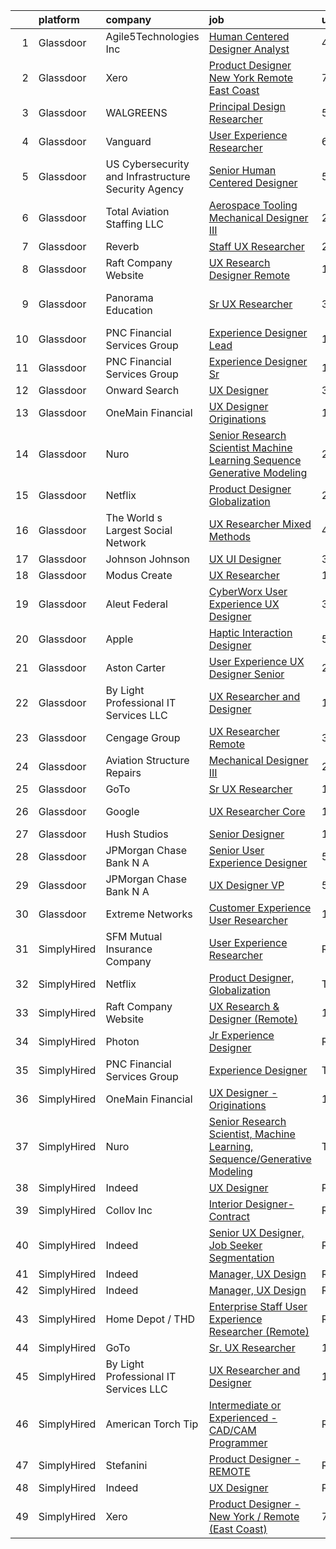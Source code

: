

|    | platform    | company                                             | job                                                                                                                                                                                                                                                                                                                                                                                                                                                                                                                                                                                                                                                                                                                                                                                                                                                                                                                                                                                                                                                                                                                                                                                                                                                                                                                                                                                                                                                                                                                                                                                                        | update_time   | location                       |
|---:|:------------|:----------------------------------------------------|:-----------------------------------------------------------------------------------------------------------------------------------------------------------------------------------------------------------------------------------------------------------------------------------------------------------------------------------------------------------------------------------------------------------------------------------------------------------------------------------------------------------------------------------------------------------------------------------------------------------------------------------------------------------------------------------------------------------------------------------------------------------------------------------------------------------------------------------------------------------------------------------------------------------------------------------------------------------------------------------------------------------------------------------------------------------------------------------------------------------------------------------------------------------------------------------------------------------------------------------------------------------------------------------------------------------------------------------------------------------------------------------------------------------------------------------------------------------------------------------------------------------------------------------------------------------------------------------------------------------|:--------------|:-------------------------------|
|  1 | Glassdoor   | Agile5Technologies  Inc                             | [Human Centered Designer   Analyst](https://www.glassdoor.com/partner/jobListing.htm?pos=117&ao=1136043&s=58&guid=0000018335b33c44b7140c6ca0cc2269&src=GD_JOB_AD&t=SR&vt=w&ea=1&cs=1_87d5638e&cb=1663053282726&jobListingId=1008125577387&jrtk=3-0-1gcqr6f49k60s801-1gcqr6f4nhar4800-23d98d1178961ad5-)                                                                                                                                                                                                                                                                                                                                                                                                                                                                                                                                                                                                                                                                                                                                                                                                                                                                                                                                                                                                                                                                                                                                                                                                                                                                                                    | 4d            | Remote                         |
|  2 | Glassdoor   | Xero                                                | [Product Designer   New York   Remote  East Coast ](https://www.glassdoor.com/partner/jobListing.htm?pos=101&ao=1110586&s=58&guid=0000018335b33c44b7140c6ca0cc2269&src=GD_JOB_AD&t=SR&vt=w&cs=1_2c5fb4b8&cb=1663053282725&jobListingId=1008119464057&cpc=149B3D5996025BBA&jrtk=3-0-1gcqr6f49k60s801-1gcqr6f4nhar4800-d42ffd1146131f09--6NYlbfkN0COvs0giDBQSZxCgxtGlP9F2rqb7f8qKMvTQKRfo9Z2aBBfdNwhT-PCbca6Tg6UbePLXSL2kZ8wB6QVlHX3jNKcLB3QdhbnaHtCR8dPv0f5XN7MxS1xg2rPm-swsPuD68rYGuZICUqkSSh1BmczAVfWYENYm4GY3NcwVq0TyWHY8ONw9rx7low6CFFsyZyTqD3aaqxgsjtyJaZVSf157-p9szTF8CV3-GxEEfrYsijA4wy8Lhdr1x1irJQYT_S2X7yQE1jHp8xsOK8DpryKGgAukBaKT6erxXhb0_gXkA38VYeJ_C5W0xzXVQD5DjkRWs4yeHzaqBwtJGpsvZrhy6jwjOQi34U9IhdTHi8_TGu45I6VXFOmeINsIEknam0JrrY3AaEvKu8l7WV7V3CpZ_Qmhi8hC19TLiGzq-Tt0jLaapUH0bbI66lTbFzc6sgMO3QlMkGJqbbRadeoNVNkRtVr6r78dt0QPo4h6Io3t5G38lDpTyF9J_xtQcjD773j2InvCFYZetAf0rsDxmKFA5rwYL886eSowyU4CBjtDL01l2lMw5GNGcmnN8VxBUKyTJw%3D)                                                                                                                                                                                                                                                                                                                                                                                                                                                                                                                                                                                                                                                      | 7d            | Remote                         |
|  3 | Glassdoor   | WALGREENS                                           | [Principal Design Researcher](https://www.glassdoor.com/partner/jobListing.htm?pos=109&ao=1110586&s=58&guid=0000018335b33c44b7140c6ca0cc2269&src=GD_JOB_AD&t=SR&vt=w&ea=1&cs=1_e0c18194&cb=1663053282726&jobListingId=1008123372215&cpc=654405A9B1E0A9F5&jrtk=3-0-1gcqr6f49k60s801-1gcqr6f4nhar4800-da1a050a4c0bfca3--6NYlbfkN0DjFJdVF8xT6Dx_Amb_qp16VFdGPom6iJ3DXC72xT6OlsDHd6dw58O5vXTq8utQTBupbXFjGdJH9UypqiefbqZa0WqoHxT1lx7rGDa65ZwZK99GDbL3QgPXv3GPrwAePYclNvAa9edU6328mt8w2gjxv-ih9RA1v8B5Ks58kxxzK2F0vKVqVK53TuwjVRcOaY2azucHb3yR0eK3EF_AoF_Nt8eKJFZJLi7nehM0Qx30t_Lh7UpkuSrN-GMwB0-GRZn9AmWIgMKijE9ra4vdJn6ltBtLSDHbDDIK1rPrr3cN-xTDKtEM1BZQ7aDV5LlXGqYYPI8_gAIl1E6ttZYrTwakuDXmQRgO459GXKYvhmuNK_5RE52EeemxPlLnt718t7QsS4G_usNZGbrqBlxCnb-Ta8rEPO-O3EkaGps1vzUx2kNItvjR8oRuD5eVgmrV_2bY8iM7fSjrzsAm8GT2enG7yyVJXUS5xHMqd1vGUjs_1vz9MT4JF3tkW2zOnioVy74jkaptPyrKtQ%3D%3D)                                                                                                                                                                                                                                                                                                                                                                                                                                                                                                                                                                                                                                                                                                                         | 5d            | Chicago, IL                    |
|  4 | Glassdoor   | Vanguard                                            | [User Experience Researcher](https://www.glassdoor.com/partner/jobListing.htm?pos=113&ao=1136043&s=58&guid=0000018335b33c44b7140c6ca0cc2269&src=GD_JOB_AD&t=SR&vt=w&cs=1_6b2cfdd2&cb=1663053282726&jobListingId=1008121346992&jrtk=3-0-1gcqr6f49k60s801-1gcqr6f4nhar4800-f8258fc27631a759-)                                                                                                                                                                                                                                                                                                                                                                                                                                                                                                                                                                                                                                                                                                                                                                                                                                                                                                                                                                                                                                                                                                                                                                                                                                                                                                                | 6d            | Charlotte, NC                  |
|  5 | Glassdoor   | US Cybersecurity and Infrastructure Security Agency | [ Senior  Human Centered Designer](https://www.glassdoor.com/partner/jobListing.htm?pos=123&ao=1136043&s=58&guid=0000018335b33c44b7140c6ca0cc2269&src=GD_JOB_AD&t=SR&vt=w&cs=1_bdb5ae40&cb=1663053282727&jobListingId=1008123376040&jrtk=3-0-1gcqr6f49k60s801-1gcqr6f4nhar4800-0eb7df7fe1d5e341-)                                                                                                                                                                                                                                                                                                                                                                                                                                                                                                                                                                                                                                                                                                                                                                                                                                                                                                                                                                                                                                                                                                                                                                                                                                                                                                          | 5d            | Albuquerque, NM                |
|  6 | Glassdoor   | Total Aviation Staffing  LLC                        | [Aerospace Tooling Mechanical Designer III](https://www.glassdoor.com/partner/jobListing.htm?pos=129&ao=1136043&s=58&guid=0000018335b33c44b7140c6ca0cc2269&src=GD_JOB_AD&t=SR&vt=w&ea=1&cs=1_a0704d73&cb=1663053282727&jobListingId=1008131274698&jrtk=3-0-1gcqr6f49k60s801-1gcqr6f4nhar4800-f748dc3483d3603e-)                                                                                                                                                                                                                                                                                                                                                                                                                                                                                                                                                                                                                                                                                                                                                                                                                                                                                                                                                                                                                                                                                                                                                                                                                                                                                            | 2d            | Macomb, MI                     |
|  7 | Glassdoor   | Reverb                                              | [Staff UX Researcher](https://www.glassdoor.com/partner/jobListing.htm?pos=121&ao=1136043&s=58&guid=0000018335b33c44b7140c6ca0cc2269&src=GD_JOB_AD&t=SR&vt=w&cs=1_bfb696b8&cb=1663053282727&jobListingId=1008135525728&jrtk=3-0-1gcqr6f49k60s801-1gcqr6f4nhar4800-ee374ca23a91d2fe-)                                                                                                                                                                                                                                                                                                                                                                                                                                                                                                                                                                                                                                                                                                                                                                                                                                                                                                                                                                                                                                                                                                                                                                                                                                                                                                                       | 24h           | Chicago, IL                    |
|  8 | Glassdoor   | Raft Company Website                                | [UX Research   Designer  Remote ](https://www.glassdoor.com/partner/jobListing.htm?pos=126&ao=1136043&s=58&guid=0000018335b33c44b7140c6ca0cc2269&src=GD_JOB_AD&t=SR&vt=w&ea=1&cs=1_ca49a25b&cb=1663053282727&jobListingId=1008111305571&jrtk=3-0-1gcqr6f49k60s801-1gcqr6f4nhar4800-6b28d26856a37e52-)                                                                                                                                                                                                                                                                                                                                                                                                                                                                                                                                                                                                                                                                                                                                                                                                                                                                                                                                                                                                                                                                                                                                                                                                                                                                                                      | 11d           | San Antonio, TX                |
|  9 | Glassdoor   | Panorama Education                                  | [Sr  UX Researcher](https://www.glassdoor.com/partner/jobListing.htm?pos=125&ao=1136043&s=58&guid=0000018335b33c44b7140c6ca0cc2269&src=GD_JOB_AD&t=SR&vt=w&ea=1&cs=1_b248cc70&cb=1663053282727&jobListingId=1008129172369&jrtk=3-0-1gcqr6f49k60s801-1gcqr6f4nhar4800-8dabc4ef9ddacbfd-)                                                                                                                                                                                                                                                                                                                                                                                                                                                                                                                                                                                                                                                                                                                                                                                                                                                                                                                                                                                                                                                                                                                                                                                                                                                                                                                    | 3d            | San Francisco, CA              |
| 10 | Glassdoor   | PNC Financial Services Group                        | [Experience Designer Lead](https://www.glassdoor.com/partner/jobListing.htm?pos=104&ao=1110586&s=58&guid=0000018335b33c44b7140c6ca0cc2269&src=GD_JOB_AD&t=SR&vt=w&cs=1_e39a744f&cb=1663053282725&jobListingId=1008110838607&cpc=967BF0C4231BAF98&jrtk=3-0-1gcqr6f49k60s801-1gcqr6f4nhar4800-77e2c13d94bffa67--6NYlbfkN0AMofH_6zXbiqn6xehDj89HQNfpf30LHk40Y3Yl5cZTpm-EXukPQNetNbgZyPcaSjlLzHh7Pj1nkQkgNAE7JUeRjrEPGwGP3xPfeyOT5gmWvg3TjvN5z_qOnS5dJSaJgKhuGEtMZtH2D4OJl24xVW9_coU9-1pKeH-Pj1QtGH8uz1xiJf4iCAKJH4dbuTGMUgQILwXYkxiLalA5S1kbVzBWFwHtGZjbyW3NjI95-ZvTHQ7sY-Mp1ZBSI1DbzSF7vFrbeLnxPJ1wSJvTfvUhxa-o7jGWXxm7wD7se4fmBTzw_yekmR27Gm332su9l57k-ziYd2OCrBjjQnVKGyC9hiLsRBCcR5z-aaf0jrW8Ks6BDolRHokh5w4akLd2vRFQe0X9ocPUklUTR6FMNw54NUcKL0jzsWHj_LjczRj9QoPUvP8iRgOnLw5LjiWO-_rH1wv7KrXAqy8pdA77xOoYRt8vaLnaUKnb5-rnNJHkP-bHzo1imK-F_lomaA36ub_-V5g0iAfDn26KoRd7X9AbGCRyt0maT2RvaqL-wN4FYJtrjs_8csBE4fOEhQR7ZGvKzxFTtR0rCraQOZHFOEeg8nGQ-nDDh_VhbeGBVPkgLNJzOPhRHWvDL21-g9yzuyTdJLVXKDNLBL4R4985ecKXOJHne1ceQYUas0Rwxhj9QyBdp_8XTgc-bUodQtBNZJe3IXYyiWfWAsNnByshwWBijKPZHR8BwlVdtdPfuyAJIJxORm5Udj-5QsZIxDtiC9z45j51gsvqLnLCQ_w7B_aDiALTzuWseTxoQLzO5sPN6j54KzVQXOrPpl7GT9yTSnXPIFQ8RoHBhOZ7Woj4u8CgOl92Ktegk_SA7kwFw0xcz4RznW7GvOUZZnZyH4S3bscycZ3ChYH39o3PQPVVbnW6BRUYSCbecerAXEF-Rjw9LAdXclap-Sxmn-TjBjgkdnPlRdqoK5j14N4bHyEilpcrsD5J6DKqCN0Jgd4TUhxVBvCRoBW-pyisaUhzFtNxK9O1OgJMvkc9zXJrPbjyhUtW999MGRB50Nd1EaqM3zXMH5M5XHT1dbHnZkssIa_X2qyvC6c6ZR_Lx0jWJoKkkVgmt-t6kVLj-pwr0e1GhAaOnMjfzCrAwwYmKeN5EPh5A3EEo5MahtE3xcv0pRiunZJyXLV_MYAxT2uwdRZt9rJINq5eENVzeD8Eik_zYzidtmoStp_V7CUITtPrCQ%3D%3D) | 11d           | Pittsburgh, PA                 |
| 11 | Glassdoor   | PNC Financial Services Group                        | [Experience Designer Sr](https://www.glassdoor.com/partner/jobListing.htm?pos=103&ao=1110586&s=58&guid=0000018335b33c44b7140c6ca0cc2269&src=GD_JOB_AD&t=SR&vt=w&cs=1_de301080&cb=1663053282725&jobListingId=1008104792358&cpc=88825F42635DFB7C&jrtk=3-0-1gcqr6f49k60s801-1gcqr6f4nhar4800-ff44ceab15903012--6NYlbfkN0AMofH_6zXbiqn6xehDj89HQNfpf30LHk40Y3Yl5cZTpm-EXukPQNetNbgZyPcaSjlGWrSERsypk3ETcFugrhPCjtbFd-kQTDkg12O05d7R8po7B1jvwbwUIkQOiBWnFkePtPbjDklBC6t5yWsxn_1lWOeq0-ULhCBEBnhe85jllLG2pxx0B2SgbYP-Sr-eVjD504PMNx-2P3p50OoXlRYMU-gKDevGhkvXPE1iuw9TVozA3X5Y4dwT1gMiaodaOsFlqDM5euZLsTrKlXMv_xmUKB0t8rQ_pPzc3KLpbGoWarG2xFITlXF0dg4McvDE-XgoOg5YQB2Jww6oJdO7_585y9P8-8xdzf2n8Irsv3OYnSotpFJV3Vmm_Go_1bVGKWsFeU2Oo3IHyPWRimR5XucososfE-n50RdNlbqAGkIAGThaaUbMB1qM4cYNXObtOMXTde-GHXBG5Nik5hWa11WjKOa9YVJNkuZbb2pUwk8cEoN_iw0ZX_Mp7GHE6ZGv--qU-aR8KQfYMoLQiJeIOQ5vXT168zRcJs120LPYoemKch8VCx5X0YLgrwB4l1gtGeSawxpWR8Vc0cuNLTwVc8n7MvNZo8iko_9WMzyJU8GV1lkZepmJD0kyQ1c_jcgzAZofd41rNRkVsqQhnjdSCIIVH9606sevnkU8aVA-K17IbEJvQMlRtVxyE0NWFGdB7JxMFAHMVBX8tHyMMpU-AnyL4g24xYUA0x7bdWIOdxp00UimYgXROhXVKrQciSIulkgD72nopcbMyoJVLiA4vObXrm8yJohpJnUq7DOWJ8wed-bb-hgpZzu37_gXeL46zH-l_Nc1HLPEzppAehcQ6d0R2EdLb8o4PiAjxC6EKpQ80AtDQoLoQplW3PEkO_Ul4iKtj8gEwykPpcFnGzWudJ6DEB1QGaJZAZuHtH-gGdNIWUAXgYnSI-8V27dp39nqy-vDqZ7539DnN9oYP1g0Bp2wy8KAM_IMlML-ZlsxhtiY5JwWpJ09pZ71a8G6lCI5dgUIumSgxSCqieiZzkj-xGBg2l-Gq2Ck98a_E44UScai2mgriwlxMFDyyZM8usxkBxSQc89P_8oftiJsKlGmwPjk6KEPFFzmMqVv0n48OOImMtZZDTtJsUgrFVBQAo0UpyYcb-v-2e4As8QNB5lWe42obPyV4Te4hURRfBhOnyQch87p5QguhS3FrL6JFid3jjc%3D)                 | 13d           | Pittsburgh, PA                 |
| 12 | Glassdoor   | Onward Search                                       | [UX Designer](https://www.glassdoor.com/partner/jobListing.htm?pos=106&ao=1110586&s=58&guid=0000018335b33c44b7140c6ca0cc2269&src=GD_JOB_AD&t=SR&vt=w&cs=1_eb2a669a&cb=1663053282725&jobListingId=1008129277637&cpc=F17331D9BECC482A&jrtk=3-0-1gcqr6f49k60s801-1gcqr6f4nhar4800-729b384a4027596a--6NYlbfkN0B7YoEZZ2QAGDyEGGmBPAUWSHc1Mt3sMCn9FehKcWA3w0jw7EbYYLNYdQbp0yVH2fvFYDQaolO2icO4CKlNT7nw9MC5-w-uxvYovBmk5fZz3UWCiBh8d-Tf9iaXotLbHS9-t0o9B1VcL9UznUf2bEhpE1KtyV0wJBS99kPV5lv8yFKL8z-lWVC5wIXiO6PBomy1OBnWhTbDZsV_1_55223jjb_FBoC6iaaC3xPvKNFJ7C0pVTF19G9tTP6-psnEk5le299Q9YwQmkGbhApIcs87tmEC2SE1m2opkF5Y_DoZwHzgvNnmerj_V7AvZo2pylvJ1tM5-J7RnLpyw2tSLgU51RmTxvJ0gdAm4GHEpfTWB6Cb0GHWj9Va6W3gUTJw723krsOzstmYFDqDJY9vY69yeuqiPE-tNxrJT4eUYttGjtvCCv7DR_Gt5pDCjWndA3t51VT1Or4K_wYRYciOZLMfzkAciuRkBzmJPfCHsIv9DFU-4WFgIwzhc5Kyw0Tqp3qHPXwCkMjss8INiqPmBBpYKEwUX-UixWdggFq-jM3AveAozyDObLYoExHC2N3JwXZKGVjPz9CjDwm3l4xfuYGO3eXsUOmYHl9NNzAfEeO-wBYLTT4ptD0toL-ps45bf6R3w8M9QnNSQ9OeQfJP-1AY2DfHkASYPavtTidC-pt9xEcFePhX87clpkjYBPjLq25hnzzV8hRj_Y8LcrvV_l_mzaw40Ki-h4F6nwX5Of98E1-z5mnVxTE6fdiM0WX0NDeRe1cHCau0fIhYPt05_W9-dxTtBw5xYewCG3BvGiD_X0ONNVnAbSTx-X3a8Yi25ZnOytFutpcPeT5yVaxO2g1-88_XaRJjxI9i5yYBJDiPqd_V1bQ9GtTYIPwfTf1NaQpPt8hnCqqys0C-G3oZu-zr1kd1qHbz-E1lJXV1LV7-vnkH2gFM7D6tkt8X4hSvDaiPCG3nx3y36g9V3-2gxAgRHadqWF9PIwYWuGAS5_Kw4w%3D%3D)                                                                                                                                                                                                                                              | 3d            | Brooklyn, NY                   |
| 13 | Glassdoor   | OneMain Financial                                   | [UX Designer   Originations](https://www.glassdoor.com/partner/jobListing.htm?pos=102&ao=1110586&s=58&guid=0000018335b33c44b7140c6ca0cc2269&src=GD_JOB_AD&t=SR&vt=w&cs=1_d8263ec4&cb=1663053282725&jobListingId=1008132402648&cpc=F86FB55FF2FA18D4&jrtk=3-0-1gcqr6f49k60s801-1gcqr6f4nhar4800-e60341f5f3f8ba45--6NYlbfkN0Bjlu5n-gv5HO0Uw8oUWkLCzq7-4ueCq4bqHo-b0jTNgI54p76ZEKrkhhuicj6XEfqDryz0EPy2cbjq7RjLdSuyBXYenynDReF9w4eZTZr6BkHN29oMW5K2HoOdKiqqqz5_mn1nCTRjapP5TUPLGWUqLAK1Mdrnl7dxmXlyzlojbnqJgRMnbZrI32x2Xu2qCQJ-FLdCBQtWnNUdWsG4XTDZiNqLgRsKu8komdllrSnvHiXO6AIMPmZnGjD5wkA6KobMsNl8LSaml_YrbBOXOGkjJH-2I7bappJx2DqRKhUUl5Gnw_HaPc5vbG478nksWF6M0L1aoIraRdx74iIsk3oRM6qAyQIjhQRp32PV13bI39F1HTWzaI1KtVs_amDpRACSq4FiVWqBKATmt5sb3mm12IQvuCBwd-GmQDbCMaV2vQRgbGUtOffJbeFeBPp_jtU%3D)                                                                                                                                                                                                                                                                                                                                                                                                                                                                                                                                                                                                                                                                                                                                                                                                             | 1d            | Charlotte, NC                  |
| 14 | Glassdoor   | Nuro                                                | [Senior Research Scientist  Machine Learning  Sequence Generative Modeling](https://www.glassdoor.com/partner/jobListing.htm?pos=114&ao=1136043&s=58&guid=0000018335b33c44b7140c6ca0cc2269&src=GD_JOB_AD&t=SR&vt=w&ea=1&cs=1_fcb88078&cb=1663053282726&jobListingId=1008135465542&jrtk=3-0-1gcqr6f49k60s801-1gcqr6f4nhar4800-ee2357161cdde27d-)                                                                                                                                                                                                                                                                                                                                                                                                                                                                                                                                                                                                                                                                                                                                                                                                                                                                                                                                                                                                                                                                                                                                                                                                                                                            | 24h           | Mountain View, CA              |
| 15 | Glassdoor   | Netflix                                             | [Product Designer  Globalization](https://www.glassdoor.com/partner/jobListing.htm?pos=110&ao=1136043&s=58&guid=0000018335b33c44b7140c6ca0cc2269&src=GD_JOB_AD&t=SR&vt=w&cs=1_60060c77&cb=1663053282725&jobListingId=1008134720516&jrtk=3-0-1gcqr6f49k60s801-1gcqr6f4nhar4800-661e162cc414c879-)                                                                                                                                                                                                                                                                                                                                                                                                                                                                                                                                                                                                                                                                                                                                                                                                                                                                                                                                                                                                                                                                                                                                                                                                                                                                                                           | 24h           | Los Angeles, CA                |
| 16 | Glassdoor   | The World s Largest Social Network                  | [UX Researcher  Mixed Methods ](https://www.glassdoor.com/partner/jobListing.htm?pos=108&ao=1110586&s=58&guid=0000018335b33c44b7140c6ca0cc2269&src=GD_JOB_AD&t=SR&vt=w&ea=1&cs=1_def45097&cb=1663053282726&jobListingId=1008127980013&cpc=9C2286EA3771AAF6&jrtk=3-0-1gcqr6f49k60s801-1gcqr6f4nhar4800-95064e1ee481b041--6NYlbfkN0DSgjPPcnEdvoK3uuxfISLALE6pB1FR7YSHOr_tSg5_QGIhoz_2VqUepdcKLBLI_zT6UW54Cd1fNtknZtOrKjgZadErINrxE8UWz8nhuzt5Ng7HjwsUvgsuMMigsisLFyIIJVED45QTVyAR7WXJBxBSS4o8NpMWLNvnqKZVDh8d6QsKqS5n2y3T3TWlrduQxOkCiFY3PLqCzIje5Fm8DV75sODd8WD7Z3p_AIQuou0nYnjkOjMEoLVKm_Q8og7wU21xDHGQK7s049VZuSbPFSW-Vl2w1kDlJxDBrl8oQm1niEWv4_A9RJxLQF5x85dSlL2CgNEDwoE0Y5c1ZaxsPh7RniMeO7HnzBhtoVcTNnKtvhWkHk3NBddLvX43yOSmvtLdjU_fGqidQlHLkJBFB8_qZ3FxbTQI2rr1MzV8TOZFusVcdB3Zr_fJtWlnxVPcamiVJzqwgFGW2fi2dTJXZ8l1Sqla8yOO7gSO9sskUkbEGJXndaDjOVp0Sj-wVpnjj5hGH_D7zgtDMN8NEMSq7wvo1TqrBYDfXHp_smXGEtFB5XmyBtr0P1UN8ISROF7wTjAceG9Yvx6fWYhgZmNUJPvobJ9RcmskGg4%3D)                                                                                                                                                                                                                                                                                                                                                                                                                                                                                                                                                                                                                                     | 4d            | Menlo Park, CA                 |
| 17 | Glassdoor   | Johnson   Johnson                                   | [UX UI Designer](https://www.glassdoor.com/partner/jobListing.htm?pos=111&ao=1136043&s=58&guid=0000018335b33c44b7140c6ca0cc2269&src=GD_JOB_AD&t=SR&vt=w&cs=1_432c3f89&cb=1663053282726&jobListingId=1008128369834&jrtk=3-0-1gcqr6f49k60s801-1gcqr6f4nhar4800-571297199a56e5ce-)                                                                                                                                                                                                                                                                                                                                                                                                                                                                                                                                                                                                                                                                                                                                                                                                                                                                                                                                                                                                                                                                                                                                                                                                                                                                                                                            | 3d            | Raritan, NJ                    |
| 18 | Glassdoor   | Modus Create                                        | [UX Researcher](https://www.glassdoor.com/partner/jobListing.htm?pos=122&ao=1136043&s=58&guid=0000018335b33c44b7140c6ca0cc2269&src=GD_JOB_AD&t=SR&vt=w&ea=1&cs=1_72e01397&cb=1663053282727&jobListingId=1008114351264&jrtk=3-0-1gcqr6f49k60s801-1gcqr6f4nhar4800-e3bc2d0ca96ae0ab-)                                                                                                                                                                                                                                                                                                                                                                                                                                                                                                                                                                                                                                                                                                                                                                                                                                                                                                                                                                                                                                                                                                                                                                                                                                                                                                                        | 10d           | Boston, MA                     |
| 19 | Glassdoor   | Aleut Federal                                       | [CyberWorx User Experience  UX  Designer](https://www.glassdoor.com/partner/jobListing.htm?pos=112&ao=1136043&s=58&guid=0000018335b33c44b7140c6ca0cc2269&src=GD_JOB_AD&t=SR&vt=w&cs=1_6b2f368d&cb=1663053282726&jobListingId=1008129771102&jrtk=3-0-1gcqr6f49k60s801-1gcqr6f4nhar4800-8be8d19575ddc2c8-)                                                                                                                                                                                                                                                                                                                                                                                                                                                                                                                                                                                                                                                                                                                                                                                                                                                                                                                                                                                                                                                                                                                                                                                                                                                                                                   | 3d            | U S A F Academy, CO            |
| 20 | Glassdoor   | Apple                                               | [Haptic Interaction Designer](https://www.glassdoor.com/partner/jobListing.htm?pos=115&ao=1136043&s=58&guid=0000018335b33c44b7140c6ca0cc2269&src=GD_JOB_AD&t=SR&vt=w&cs=1_7f88d855&cb=1663053282726&jobListingId=1008124951425&jrtk=3-0-1gcqr6f49k60s801-1gcqr6f4nhar4800-f09153b84c107bae-)                                                                                                                                                                                                                                                                                                                                                                                                                                                                                                                                                                                                                                                                                                                                                                                                                                                                                                                                                                                                                                                                                                                                                                                                                                                                                                               | 5d            | Cupertino, CA                  |
| 21 | Glassdoor   | Aston Carter                                        | [User Experience  UX  Designer  Senior](https://www.glassdoor.com/partner/jobListing.htm?pos=107&ao=1110586&s=58&guid=0000018335b33c44b7140c6ca0cc2269&src=GD_JOB_AD&t=SR&vt=w&ea=1&cs=1_80ea4792&cb=1663053282725&jobListingId=1008134976916&cpc=F4EED0218A761C36&jrtk=3-0-1gcqr6f49k60s801-1gcqr6f4nhar4800-3d584e5c8c1d493c--6NYlbfkN0ChYVx_I3yfZ_JDY3EFoivtqvi_stwnZ_kRt8Dowt_l_d1ydueao4NEv8X4QANiVn8DI4yPnC0nIL7E-q_f1tkrjzCu1YYFObBxNTiqhycjRdkNkfCue6jYi0HjOPZ-cESi55yy0IbwMm05qydRDwoN42YLhPF4XWC3yPzaaSrXypwCnYfWAfUuPwNxqCcjf_26dVK4sujEv-uyrlARsqK6ITXv1_HDFNN_IoOAFlSBaDabR_MLTwe1pOJrezV9Vd-JKbEFOjDdcIz9L8bZTxgCEgPL6Dh2bOkn3XP-eUagf4Mg7AVGKp4kDtzeraV0TBt7GY2l3d80rLTUpEpmAOaNvOVz9nuWC2J0g1ZdPoOMOHmSjzC2T-2kaXflDghBaxmYrZf6b1I9bxbp3Q4lAPTOtmOihHQAmD1OnO4K6Oj0NnTZQmcBs6VOeRYLqrPamR14o0IZBGxep2Gj82qSMBvkwTku5ydfCFRtp7CGJQnZro51Q96fHhyO-vpfib6a-ZpyDq0eg2AmTvSm6C45FJHtzMdwjhAjsUGRmf-OWwUJAPTaHcdSLeEugXgEucmj7zNpjriD7g4eBzpw8jS2WQrnzlreScHOq3qFQi4qGa49rYxZicCjMnX4ft2INPhW_avCnu7683jU9G1DuqrY8Cbq19jFywZhJxo38HVyTGipEzBkzHqSPmn0a1Jr1ySRcSgWZw6LUvNjRh2cNM1EJ_HQOBjXv98O2XKw_pzO004P7__P-gjZi-DT99cSgc6kas1dUSNeR0i7av3O8xJxk6i8m2qL2BexqbkZoLzxLrcYnELbu7G4-Duf54DQhuua4qwV9J7cAk5WtOXPsedZTi7X6tJYn9NUmXekb7XT7jVJE7lRGxUJaAmCe42buvYmGHo6TWJS3lKl9w-jgT65uAkvpWAYLt_g3y-Pj_GY2hLuv1iULAidIWlTpZNDrUf0ERF-2-6XIz4-ri831a6y3ky3ufXu7ZBzUC8%3D)                                                                                                                                                                                                                             | 24h           | Jersey City, NJ                |
| 22 | Glassdoor   | By Light Professional IT Services LLC               | [UX Researcher and Designer](https://www.glassdoor.com/partner/jobListing.htm?pos=120&ao=1136043&s=58&guid=0000018335b33c44b7140c6ca0cc2269&src=GD_JOB_AD&t=SR&vt=w&cs=1_dc09ce52&cb=1663053282726&jobListingId=1008114917330&jrtk=3-0-1gcqr6f49k60s801-1gcqr6f4nhar4800-d2053a01e16a0bd1-)                                                                                                                                                                                                                                                                                                                                                                                                                                                                                                                                                                                                                                                                                                                                                                                                                                                                                                                                                                                                                                                                                                                                                                                                                                                                                                                | 10d           | Salt Lake City, UT             |
| 23 | Glassdoor   | Cengage Group                                       | [UX Researcher   Remote](https://www.glassdoor.com/partner/jobListing.htm?pos=127&ao=1136043&s=58&guid=0000018335b33c44b7140c6ca0cc2269&src=GD_JOB_AD&t=SR&vt=w&cs=1_878515e7&cb=1663053282727&jobListingId=1008129649729&jrtk=3-0-1gcqr6f49k60s801-1gcqr6f4nhar4800-85a3a59499153edc-)                                                                                                                                                                                                                                                                                                                                                                                                                                                                                                                                                                                                                                                                                                                                                                                                                                                                                                                                                                                                                                                                                                                                                                                                                                                                                                                    | 3d            | Boston, MA                     |
| 24 | Glassdoor   | Aviation Structure Repairs                          | [Mechanical Designer III](https://www.glassdoor.com/partner/jobListing.htm?pos=128&ao=1136043&s=58&guid=0000018335b33c44b7140c6ca0cc2269&src=GD_JOB_AD&t=SR&vt=w&ea=1&cs=1_f92bae89&cb=1663053282727&jobListingId=1008134134387&jrtk=3-0-1gcqr6f49k60s801-1gcqr6f4nhar4800-ca1ac04b9c6989f5-)                                                                                                                                                                                                                                                                                                                                                                                                                                                                                                                                                                                                                                                                                                                                                                                                                                                                                                                                                                                                                                                                                                                                                                                                                                                                                                              | 24h           | Macomb, MI                     |
| 25 | Glassdoor   | GoTo                                                | [Sr  UX Researcher](https://www.glassdoor.com/partner/jobListing.htm?pos=105&ao=1110586&s=58&guid=0000018335b33c44b7140c6ca0cc2269&src=GD_JOB_AD&t=SR&vt=w&cs=1_29a514f2&cb=1663053282725&jobListingId=1008103403792&cpc=84DBBAA61F05C438&jrtk=3-0-1gcqr6f49k60s801-1gcqr6f4nhar4800-4ac5d03b82059c35--6NYlbfkN0DXrBR656PqShB4nd9ExliYcIGoAa-Cw4zASH8sJAtKR0gdmhG0ERYtLXIRQUmGOjMceEVE8QHz0SGTcK_viN2CjyMbBzhTX5GnI2xg_-r8ZA67GwP5lzuKJ716it5EgMKkftSUC7ICCt6JAB2-BakjxDr4CTtokku11TIYyJc4tzOd7QZklOTr84Qx6P4kZSNS9W4z8nJ7M5y6AupcbNtDI8cgb50htzE2Vrxh87OTroVOiB_iHLMwO3VsPCh_0ow0b1TvPpiLP3C8MQa0EcuGvj1mdRNRWhGjLdudkky59KUYYLZisLgN4vWVGnP7DAsTW1fkeB9JgZQCZ_KA1X8qjIdtXrVN_5x5WEWSt9p8FMCeniRNakEQG7PxedbL0RgYg23-KXwyUqxj7SR06KgUBarPWv6RxBNKO0ehNgxjKFsOesfplkjhs7QjtPcOU_wVo3YSw8PtSNyeP-b27hN57F7mOsFB3LeQyTDIYlHxGiUAiia2oc9FcXPCIbprTy9Mrc4QjoMLLuUalVDh9F0ywBjKgA-cbzzW4J540Mg17fGqz4fUv5Pu7kTG7Tse2ptnWwmJZ8TeBaC-cRqZA-ipZK0rIsjDrn_Sv3L4JHXM5lzPGCAHYbJvrRAFNmJWt73QnqBOfIfY7_cEb9DMBMDPeUmenWH_nkGJgZ1HxxCitIHLK70WdOyaYLPsNiMGc6cfwuhajsKGBMvnqs787gXxtw2u8uTXjbdKC_Rs95wiveSxPcSqpIFLRKrjx6WBXCBj0z_s9_LxuGVTD6TxJuoEdo3Dm25oY5OIG52gI2JEKGPw1r4g0MlkhBF6mfy9nRcei4uzXcMqdLDTTkDDlGNkNeaPjbTS0coQvsVoGl-Orvuc6_5PDFvnNUX8KQztFIbNiCN5zOxnXC7z4MnddMlK-sZCK3WetpqhLen9n0tUDYLa5a3JcBxg0b6KHwA5vJIGkRHZniX_RWG6jzvTmphjgocbKBG1CoYAWvfLHo3yfQ%3D%3D)                                                                                                                                                                                                                                        | 13d           | Boston, MA                     |
| 26 | Glassdoor   | Google                                              | [UX Researcher  Core](https://www.glassdoor.com/partner/jobListing.htm?pos=119&ao=1136043&s=58&guid=0000018335b33c44b7140c6ca0cc2269&src=GD_JOB_AD&t=SR&vt=w&cs=1_37b52cc4&cb=1663053282726&jobListingId=1008111471132&jrtk=3-0-1gcqr6f49k60s801-1gcqr6f4nhar4800-5f781c500a24abfb-)                                                                                                                                                                                                                                                                                                                                                                                                                                                                                                                                                                                                                                                                                                                                                                                                                                                                                                                                                                                                                                                                                                                                                                                                                                                                                                                       | 11d           | New York, NY                   |
| 27 | Glassdoor   | Hush Studios                                        | [Senior Designer](https://www.glassdoor.com/partner/jobListing.htm?pos=118&ao=1136043&s=58&guid=0000018335b33c44b7140c6ca0cc2269&src=GD_JOB_AD&t=SR&vt=w&cs=1_e2a3a789&cb=1663053282726&jobListingId=1008110942193&jrtk=3-0-1gcqr6f49k60s801-1gcqr6f4nhar4800-aacaa0183ed612b9-)                                                                                                                                                                                                                                                                                                                                                                                                                                                                                                                                                                                                                                                                                                                                                                                                                                                                                                                                                                                                                                                                                                                                                                                                                                                                                                                           | 11d           | Brooklyn, NY                   |
| 28 | Glassdoor   | JPMorgan Chase Bank  N A                            | [Senior User Experience Designer](https://www.glassdoor.com/partner/jobListing.htm?pos=124&ao=1136043&s=58&guid=0000018335b33c44b7140c6ca0cc2269&src=GD_JOB_AD&t=SR&vt=w&cs=1_222c5e2a&cb=1663053282727&jobListingId=1008125108785&jrtk=3-0-1gcqr6f49k60s801-1gcqr6f4nhar4800-365045bcbac2d1f0-)                                                                                                                                                                                                                                                                                                                                                                                                                                                                                                                                                                                                                                                                                                                                                                                                                                                                                                                                                                                                                                                                                                                                                                                                                                                                                                           | 5d            | Chicago, IL                    |
| 29 | Glassdoor   | JPMorgan Chase Bank  N A                            | [UX Designer  VP](https://www.glassdoor.com/partner/jobListing.htm?pos=116&ao=1136043&s=58&guid=0000018335b33c44b7140c6ca0cc2269&src=GD_JOB_AD&t=SR&vt=w&cs=1_34d4ab19&cb=1663053282726&jobListingId=1008124607589&jrtk=3-0-1gcqr6f49k60s801-1gcqr6f4nhar4800-3615d9dd4b2e38d7-)                                                                                                                                                                                                                                                                                                                                                                                                                                                                                                                                                                                                                                                                                                                                                                                                                                                                                                                                                                                                                                                                                                                                                                                                                                                                                                                           | 5d            | New York, NY                   |
| 30 | Glassdoor   | Extreme Networks                                    | [Customer Experience User Researcher](https://www.glassdoor.com/partner/jobListing.htm?pos=130&ao=1136043&s=58&guid=0000018335b33c44b7140c6ca0cc2269&src=GD_JOB_AD&t=SR&vt=w&cs=1_9973aaae&cb=1663053282727&jobListingId=1008114863387&jrtk=3-0-1gcqr6f49k60s801-1gcqr6f4nhar4800-20ad01afe9fa41f7-)                                                                                                                                                                                                                                                                                                                                                                                                                                                                                                                                                                                                                                                                                                                                                                                                                                                                                                                                                                                                                                                                                                                                                                                                                                                                                                       | 10d           | California                     |
| 31 | SimplyHired | SFM Mutual Insurance Company                        | [User Experience Researcher](https://www.simplyhired.com/job/q7YkSDr49eIMyGsjnEsWzQDcdRzh4LJi6vHhnUzHogohwIPFoCfm4w?q=generative+designer)                                                                                                                                                                                                                                                                                                                                                                                                                                                                                                                                                                                                                                                                                                                                                                                                                                                                                                                                                                                                                                                                                                                                                                                                                                                                                                                                                                                                                                                                 | Recently      | Bloomington, MN                |
| 32 | SimplyHired | Netflix                                             | [Product Designer, Globalization](https://www.simplyhired.com/job/o4DqLtDdMxVwUBRkcQ2npB6CLemMFz2fBPAwtLqyg4QyKGaygK0Vow?q=generative+designer)                                                                                                                                                                                                                                                                                                                                                                                                                                                                                                                                                                                                                                                                                                                                                                                                                                                                                                                                                                                                                                                                                                                                                                                                                                                                                                                                                                                                                                                            | Today         | Los Angeles, CA                |
| 33 | SimplyHired | Raft Company Website                                | [UX Research & Designer (Remote)](https://www.simplyhired.com/job/URatac6bpAIYRzm_hAtGfLipFFeqbI8SMqz5hIqK-JGO_W7WVsCY5g?q=generative+designer)                                                                                                                                                                                                                                                                                                                                                                                                                                                                                                                                                                                                                                                                                                                                                                                                                                                                                                                                                                                                                                                                                                                                                                                                                                                                                                                                                                                                                                                            | 11d           | San Antonio, TX                |
| 34 | SimplyHired | Photon                                              | [Jr Experience Designer](https://www.simplyhired.com/job/SdzAOEZoU-bi9Aw0NC50mr1-ESRDMqjcRPLJr9nLyVQZDJJ27f_LFw?q=generative+designer)                                                                                                                                                                                                                                                                                                                                                                                                                                                                                                                                                                                                                                                                                                                                                                                                                                                                                                                                                                                                                                                                                                                                                                                                                                                                                                                                                                                                                                                                     | Recently      | Dallas, TX                     |
| 35 | SimplyHired | PNC Financial Services Group                        | [Experience Designer](https://www.simplyhired.com/job/TI9h4GjAPMX4IV0AUV3d4jo4CsnONkIMs8m1n-EgNeLC-N7u4Y0ysQ?q=generative+designer)                                                                                                                                                                                                                                                                                                                                                                                                                                                                                                                                                                                                                                                                                                                                                                                                                                                                                                                                                                                                                                                                                                                                                                                                                                                                                                                                                                                                                                                                        | Today         | Pittsburgh, PA                 |
| 36 | SimplyHired | OneMain Financial                                   | [UX Designer - Originations](https://www.simplyhired.com/job/WhpeKE5xwu7dj3hVvMcpxJEEO0n_novwipUb69r-PViIzUs5FJKsnA?q=generative+designer)                                                                                                                                                                                                                                                                                                                                                                                                                                                                                                                                                                                                                                                                                                                                                                                                                                                                                                                                                                                                                                                                                                                                                                                                                                                                                                                                                                                                                                                                 | 1d            | Irving, TX                     |
| 37 | SimplyHired | Nuro                                                | [Senior Research Scientist, Machine Learning, Sequence/Generative Modeling](https://www.simplyhired.com/job/bCw0MVW0-Rw_1eIwaqNvtdGBzN8VPkw5Kro1ewFYy2PJzWFS5Z_OcA?q=generative+designer)                                                                                                                                                                                                                                                                                                                                                                                                                                                                                                                                                                                                                                                                                                                                                                                                                                                                                                                                                                                                                                                                                                                                                                                                                                                                                                                                                                                                                  | Today         | Mountain View, CA              |
| 38 | SimplyHired | Indeed                                              | [UX Designer](https://www.simplyhired.com/job/URziMhrNTaKa1PLKfIfrhF-GuRmaj4gn2FhVHZfhBU3tWsV0R0J4dw?q=generative+designer)                                                                                                                                                                                                                                                                                                                                                                                                                                                                                                                                                                                                                                                                                                                                                                                                                                                                                                                                                                                                                                                                                                                                                                                                                                                                                                                                                                                                                                                                                | Recently      | United States                  |
| 39 | SimplyHired | Collov Inc                                          | [Interior Designer-Contract](https://www.simplyhired.com/job/BWulXfwm_DajYkRoVR_cHEZ0YAw0ZzUYn4k1ZR9ZbVk7SbJZhkaf0Q?q=generative+designer)                                                                                                                                                                                                                                                                                                                                                                                                                                                                                                                                                                                                                                                                                                                                                                                                                                                                                                                                                                                                                                                                                                                                                                                                                                                                                                                                                                                                                                                                 | Recently      | Remote                         |
| 40 | SimplyHired | Indeed                                              | [Senior UX Designer, Job Seeker Segmentation](https://www.simplyhired.com/job/lfybSm7XYQpQy36GivebwMNDUfM8YVMEd8OjhiYdfPoepUZKB0YmcQ?q=generative+designer)                                                                                                                                                                                                                                                                                                                                                                                                                                                                                                                                                                                                                                                                                                                                                                                                                                                                                                                                                                                                                                                                                                                                                                                                                                                                                                                                                                                                                                                | Recently      | United States                  |
| 41 | SimplyHired | Indeed                                              | [Manager, UX Design](https://www.simplyhired.com/job/Bq589sK4IRMfwF5-KARscZ6LsNo2I05ZrwbHgWV1WMmQn8wB-Cg3yw?q=generative+designer)                                                                                                                                                                                                                                                                                                                                                                                                                                                                                                                                                                                                                                                                                                                                                                                                                                                                                                                                                                                                                                                                                                                                                                                                                                                                                                                                                                                                                                                                         | Recently      | United States                  |
| 42 | SimplyHired | Indeed                                              | [Manager, UX Design](https://www.simplyhired.com/job/Bq589sK4IRMfwF5-KARscZ6LsNo2I05ZrwbHgWV1WMmQn8wB-Cg3yw?q=generative+designer)                                                                                                                                                                                                                                                                                                                                                                                                                                                                                                                                                                                                                                                                                                                                                                                                                                                                                                                                                                                                                                                                                                                                                                                                                                                                                                                                                                                                                                                                         | Recently      | United States                  |
| 43 | SimplyHired | Home Depot / THD                                    | [Enterprise Staff User Experience Researcher (Remote)](https://www.simplyhired.com/job/_6KA6Ot2RbO-Q2l_ypsqbXJEK-0kimHl75gHRJhJiBF8iWuwC5lLew?q=generative+designer)                                                                                                                                                                                                                                                                                                                                                                                                                                                                                                                                                                                                                                                                                                                                                                                                                                                                                                                                                                                                                                                                                                                                                                                                                                                                                                                                                                                                                                       | Recently      | Atlanta, GA                    |
| 44 | SimplyHired | GoTo                                                | [Sr. UX Researcher](https://www.simplyhired.com/job/zudAUMYkPn6YFafWPc89oNBIlYTxzWBFRNEjcWaMKUsCHung-qcE-w?q=generative+designer)                                                                                                                                                                                                                                                                                                                                                                                                                                                                                                                                                                                                                                                                                                                                                                                                                                                                                                                                                                                                                                                                                                                                                                                                                                                                                                                                                                                                                                                                          | 13d           | Boston, MA                     |
| 45 | SimplyHired | By Light Professional IT Services LLC               | [UX Researcher and Designer](https://www.simplyhired.com/job/cXqGBcLXsDwhXUucpLpyj75cCD8Dhq3hNuWNs2gxbJE3yrETvQMa-A?q=generative+designer)                                                                                                                                                                                                                                                                                                                                                                                                                                                                                                                                                                                                                                                                                                                                                                                                                                                                                                                                                                                                                                                                                                                                                                                                                                                                                                                                                                                                                                                                 | 10d           | Salt Lake City, UT +1 location |
| 46 | SimplyHired | American Torch Tip                                  | [Intermediate or Experienced - CAD/CAM Programmer](https://www.simplyhired.com/job/ifV5vJ5oIJ-RFxVjcNkr2FGqpGsMGx_xuALRe694-z420ejluC13oA?q=generative+designer)                                                                                                                                                                                                                                                                                                                                                                                                                                                                                                                                                                                                                                                                                                                                                                                                                                                                                                                                                                                                                                                                                                                                                                                                                                                                                                                                                                                                                                           | Recently      | Bradenton, FL                  |
| 47 | SimplyHired | Stefanini                                           | [Product Designer - REMOTE](https://www.simplyhired.com/job/Arzm_iP7hnwrFwmga5_9Aju5FHfJlvvTUqCcwNVSk03DdQ36f7Sglg?q=generative+designer)                                                                                                                                                                                                                                                                                                                                                                                                                                                                                                                                                                                                                                                                                                                                                                                                                                                                                                                                                                                                                                                                                                                                                                                                                                                                                                                                                                                                                                                                  | Recently      | Remote                         |
| 48 | SimplyHired | Indeed                                              | [UX Designer](https://www.simplyhired.com/job/URziMhrNTaKa1PLKfIfrhF-GuRmaj4gn2FhVHZfhBU3tWsV0R0J4dw?q=generative+designer)                                                                                                                                                                                                                                                                                                                                                                                                                                                                                                                                                                                                                                                                                                                                                                                                                                                                                                                                                                                                                                                                                                                                                                                                                                                                                                                                                                                                                                                                                | Recently      | United States                  |
| 49 | SimplyHired | Xero                                                | [Product Designer - New York / Remote (East Coast)](https://www.simplyhired.com/job/Uve7sc1FrWS-FAPF8zVeCvmJntMIsHinLThLFFqIBH0h7xea4dfymQ?q=generative+designer)                                                                                                                                                                                                                                                                                                                                                                                                                                                                                                                                                                                                                                                                                                                                                                                                                                                                                                                                                                                                                                                                                                                                                                                                                                                                                                                                                                                                                                          | 7d            | Remote                         |